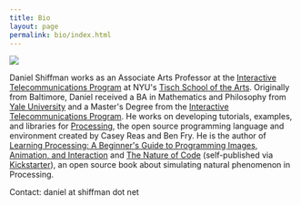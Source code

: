 ```yaml
---
title: Bio
layout: page
permalink: bio/index.html
---
```


<div class="bio-image">
  <img src="http://farm4.staticflickr.com/3193/3118316054_2e8cc4a9fd_b.jpg">
</div>

Daniel Shiffman works as an Associate Arts Professor at the <a href="http://itp.nyu.edu" onclick="javascript:_gaq.push(['_trackEvent','outbound-article','http://itp.nyu.edu']);">Interactive Telecommunications Program</a> at NYU's <a href="http://www.tisch.nyu.edu/page/home" onclick="javascript:_gaq.push(['_trackEvent','outbound-article','http://www.tisch.nyu.edu']);">Tisch School of the Arts</a>. Originally from Baltimore, Daniel received a BA in Mathematics and Philosophy from <a href="http://www.yale.edu" onclick="javascript:_gaq.push(['_trackEvent','outbound-article','http://www.yale.edu']);">Yale University</a> and a Master's Degree from the <a href="http://itp.nyu.edu" onclick="javascript:_gaq.push(['_trackEvent','outbound-article','http://itp.nyu.edu']);">Interactive Telecommunications Program</a>. He works on developing tutorials, examples, and libraries for <a href="http://www.processing.org" onclick="javascript:_gaq.push(['_trackEvent','outbound-article','http://www.processing.org']);">Processing</a>, the open source programming language and environment created by Casey Reas and Ben Fry. He is the author of <a href="http://www.learningprocessing.com" onclick="javascript:_gaq.push(['_trackEvent','outbound-article','http://www.learningprocessing.com']);">Learning Processing: A Beginner's Guide to Programming Images, Animation, and Interaction</a> and <a href="http://natureofcode.com">The Nature of Code</a> (self-published via <a href="http://www.kickstarter.com/projects/shiffman/the-nature-of-code-book-project" onclick="javascript:_gaq.push(['_trackEvent','outbound-article','http://www.kickstarter.com']);">Kickstarter</a>), an open source book about simulating natural phenomenon in Processing.

Contact: daniel at shiffman dot net
